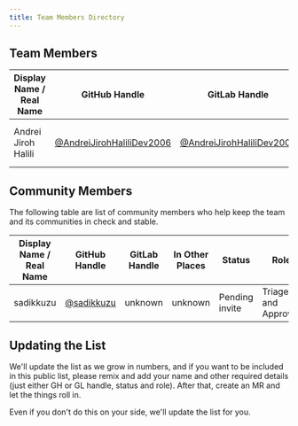 ```yaml
---
title: Team Members Directory
---
```


## Team Members

 Display Name / Real Name | GitHub Handle | GitLab Handle | In Other Places | Status | Role |
| ------------------------ | ------------- | ------------- | --------------- | ------ | ---- |
| Andrei Jiroh Halili | [@AndreiJirohHaliliDev2006](https://github.com/AndreiJirohHaliliDev2006) | [@AndreiJirohHaliliDev2006](https://gitlab.com/AndreiJirohHaliliDev2006) | soon | Active | Founder and Team Lead |

## Community Members
The following table are list of community members who help keep the team and its communities in check and stable.

| Display Name / Real Name | GitHub Handle | GitLab Handle | In Other Places | Status | Role |
| ------------------------ | ------------- | ------------- | --------------- | ------ | ---- |
| sadikkuzu | [@sadikkuzu](https://github.com/sadikkuzu) | unknown | unknown | Pending invite | Triager and Approver |

## Updating the List
We'll update the list as we grow in numbers, and if you want to be included in this public list, please remix and add your name and other required details (just either GH or GL handle, status and role). After that, create an MR and let the things roll in.

Even if you don't do this on your side, we'll update the list for you.
